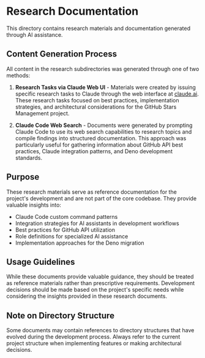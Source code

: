 # Research Documentation

This directory contains research materials and documentation generated through AI assistance.

## Content Generation Process

All content in the research subdirectories was generated through one of two methods:

1. **Research Tasks via Claude Web UI** - Materials were created by issuing specific research tasks to Claude through the web interface at [claude.ai](https://claude.ai). These research tasks focused on best practices, implementation strategies, and architectural considerations for the GitHub Stars Management project.

2. **Claude Code Web Search** - Documents were generated by prompting Claude Code to use its web search capabilities to research topics and compile findings into structured documentation. This approach was particularly useful for gathering information about GitHub API best practices, Claude integration patterns, and Deno development standards.

## Purpose

These research materials serve as reference documentation for the project's development and are not part of the core codebase. They provide valuable insights into:

- Claude Code custom command patterns
- Integration strategies for AI assistants in development workflows
- Best practices for GitHub API utilization
- Role definitions for specialized AI assistance
- Implementation approaches for the Deno migration

## Usage Guidelines

While these documents provide valuable guidance, they should be treated as reference materials rather than prescriptive requirements. Development decisions should be made based on the project's specific needs while considering the insights provided in these research documents.

## Note on Directory Structure

Some documents may contain references to directory structures that have evolved during the development process. Always refer to the current project structure when implementing features or making architectural decisions.